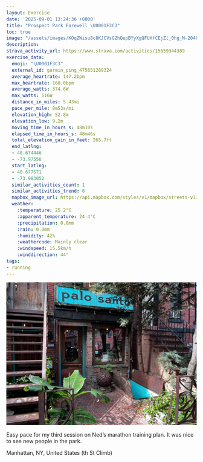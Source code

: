 ```yaml
---
layout: Exercise
date: '2025-09-01 13:24:36 +0000'
title: "Prospect Park Farewell \U0001F3C3"
toc: true
image: "/assets/images/KOqZWisu8c8KJCVsGZhQepBYyXgQFUHfCEjZl_0hg_M-2048x1536.jpg.jpeg"
description:
strava_activity_url: https://www.strava.com/activities/15659344389
exercise_data:
  emoji: "\U0001F3C3"
  external_id: garmin_ping_475651289324
  average_heartrate: 147.2bpm
  max_heartrate: 160.0bpm
  average_watts: 374.6W
  max_watts: 516W
  distance_in_miles: 5.43mi
  pace_per_mile: 8m53s/mi
  elevation_high: 52.8m
  elevation_low: 9.2m
  moving_time_in_hours_s: 48m10s
  elapsed_time_in_hours_s: 48m46s
  total_elevation_gain_in_feet: 265.7ft
  end_latlng:
  - 40.674446
  - -73.97558
  start_latlng:
  - 40.677571
  - -73.983052
  similar_activities_count: 1
  similar_activities_trend: 0
  mapbox_image_url: https://api.mapbox.com/styles/v1/mapbox/streets-v11/static/path-5+787af2-1.0(urgwFngpbML_%40P%5DNe%40Jc%40Nc%40f%40oBFSPs%40L%5DHg%40N%5BV%7D%40Na%40Nw%40Tm%40j%40%7BBd%40oAVcAPc%40TcAd%40sAh%40yBJSHa%40HUHa%40%60%40eAV_AP_%40Jg%40Tu%40PqANOVc%40Ps%40BERGFI%5CeATi%40PQLu%40HcAFGd%40Sn%40Oj%40EB%40v%40~%40%60A~AXZv%40h%40%5EPlAx%40xBbCj%40Zd%40NTJjBb%40%7CADb%40%3FpAKz%40OrA%40T%40j%40Ll%40R%60%40Z%60BjBf%40b%40ZRXH~A%60AhBbBbApA~%40dBn%40dBRr%40%60%40hAb%40bAn%40fALNt%40l%40ZTd%40Rf%40DT%3F%60%40ETETIRMRSXc%40Te%40Ty%40Ji%40D%7D%40Hu%40Lq%40La%40h%40gAr%40s%40%60%40q%40Xq%40ZeALWb%40s%40d%40g%40VUp%40%5DNGVE%7C%40%3FdAH~%40JpBGv%40Qz%40%5Df%40a%40vAmBr%40c%40l%40YXIr%40Cv%40JlAXt%40HH%3FJEPDT%3FXEh%40M%5CO%5EWt%40%7D%40JWNk%40Fu%40E%7DAKo%40%5BkAM_%40aAiBeAsAYe%40o%40_Bq%40iDQuB_%40%7DCk%40eCSo%40We%40m%40aAcAoAMKOESWaBiAmBy%40sAI_A%3FsAN%7DAn%40y%40b%40kA%60%40UF_%40%40qAQO%40UFs%40Zu%40b%40k%40XiAl%40%5DLe%40Z_Cx%40_%40TqA%5EoAl%40c%40JiC%3Fk%40Hg%40Zq%40XgC%60Ae%40JeA%60%40s%40%5ESDQH_%40VMLoA%60B_%40l%40UVc%40fAo%40jBg%40v%40YTIBe%40H_%40Bu%40Cs%40J%7DAx%40WFO%3Fe%40Cs%40U%7BBqAa%40Io%40C%5BDUHe%40%5E_%40j%40U~%40CZAx%40Jx%40Pd%40l%40x%40d%40Vr%40f%40j%40Z%60Az%40t%40x%40b%40d%40RP%60Ab%40b%40FVJx%40LZA~AHf%40Ah%40EhAUN%3F%5EBv%40%40l%40Jl%40RL%3F%7BAW%7DA%3Fq%40BgALiAP%5BBsAO_AUeAa%40_Ag%40a%40%5DuAaBi%40a%40m%40YwA_A%5Da%40w%40wA%5B%5Bq%40Ya%40Ce%40Ba%40JIBGHIrAIVAXSVe%40z%40Qx%40a%40tAQ%60%40k%40jBi%40bA),pin-s-s+e5b22e(-73.98024,40.67643),pin-s-f+89ae00(-73.97274000000012,40.67342000000001)/auto/800x800?access_token=pk.eyJ1Ijoiam9zaGJlY2ttYW4iLCJhIjoiY205eWR2aDd1MWZ6djJrbXc4a3M0bWZleiJ9.XiG9OWkNcZk2QzjJbxLB4A
  weather:
    :temperature: 25.2°C
    :apparent_temperature: 24.4°C
    :precipitation: 0.0mm
    :rain: 0.0mm
    :humidity: 42%
    :weathercode: Mainly clear
    :windspeed: 15.5km/h
    :winddirection: 44°
tags:
- running
---
```


![Prospect Park Farewell](/assets/images/KOqZWisu8c8KJCVsGZhQepBYyXgQFUHfCEjZl_0hg_M-2048x1536.jpg.jpeg)

Easy pace for my third session on Ned’s marathon training plan. It was nice to see new people in the park.

Manhattan, NY, United States (th St Climb)
